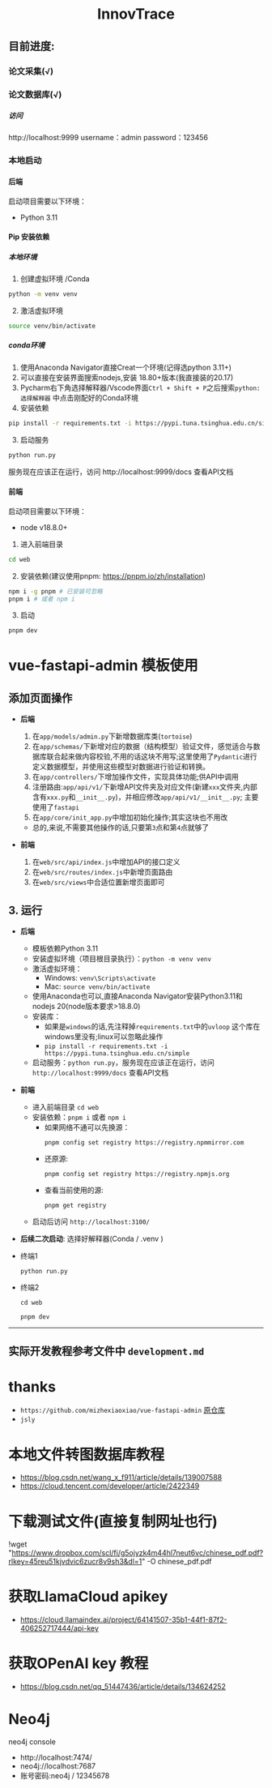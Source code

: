 <h1 align="center">InnovTrace</h1>

## 目前进度: 
 ### 论文采集(√)
 ### 论文数据库(√)
##### 访问

http://localhost:9999
username：admin
password：123456

### 本地启动
#### 后端
启动项目需要以下环境：
- Python 3.11

#### Pip 安装依赖
##### 本地环境
  1. 创建虚拟环境 /Conda
  ```sh
  python -m venv venv
  ```
  2. 激活虚拟环境
  ```sh
  source venv/bin/activate
  ```
##### conda环境
  1. 使用Anaconda Navigator直接Creat一个环境(记得选python 3.11+)
  2. 可以直接在安装界面搜索nodejs,安装 18.80+版本(我直接装的20.17)
  3. Pycharm右下角选择解释器/Vscode界面`Ctrl + Shift + P`之后搜索`python:选择解释器` 中点击刚配好的Conda环境
3. 安装依赖
```sh
pip install -r requirements.txt -i https://pypi.tuna.tsinghua.edu.cn/simple
```
3. 启动服务
```sh
python run.py
```

服务现在应该正在运行，访问 http://localhost:9999/docs 查看API文档

#### 前端
启动项目需要以下环境：
- node v18.8.0+

1. 进入前端目录
```sh
cd web
```

2. 安装依赖(建议使用pnpm: https://pnpm.io/zh/installation)
```sh
npm i -g pnpm # 已安装可忽略
pnpm i # 或者 npm i
```

3. 启动
```sh
pnpm dev
```
# vue-fastapi-admin 模板使用

## 添加页面操作
- **后端**
  1. 在`app/models/admin.py`下新增数据库类(`tortoise`)
  2. 在`app/schemas/`下新增对应的数据（结构模型）验证文件，感觉适合与数据库联合起来做内容校验,不用的话这块不用写;这里使用了`Pydantic`进行定义数据模型，并使用这些模型对数据进行验证和转换。
  3. 在`app/controllers/`下增加操作文件，实现具体功能;供API中调用
  4. 注册路由:`app/api/v1/`下新增API文件夹及对应文件(新建`xxx`文件夹,内部含有`xxx.py`和`__init__.py`)，并相应修改`app/api/v1/__init__.py`; 主要使用了`fastapi`
  5. 在`app/core/init_app.py`中增加初始化操作;其实这块也不用改
  - 总的,来说,不需要其他操作的话,只要第`3`点和第`4`点就够了

- **前端**
  1. 在`web/src/api/index.js`中增加API的接口定义
  2. 在`web/src/routes/index.js`中新增页面路由
  3. 在`web/src/views`中合适位置新增页面即可

## 3. 运行
- **后端**
  - 模板依赖Python 3.11
  - 安装虚拟环境（项目根目录执行）：`python -m venv venv`
  - 激活虚拟环境：
    - Windows: `venv\Scripts\activate`
    - Mac: `source venv/bin/activate`
  - 使用Anaconda也可以,直接Anaconda Navigator安装Python3.11和nodejs 20(node版本要求>18.8.0)
  - 安装库：
    - 如果是`windows`的话,先注释掉`requirements.txt`中的`uvloop`  这个库在windows里没有;linux可以忽略此操作
    - `pip install -r requirements.txt -i https://pypi.tuna.tsinghua.edu.cn/simple`
  - 启动服务：`python run.py`，服务现在应该正在运行，访问`http://localhost:9999/docs` 查看API文档

- **前端**
  - 进入前端目录 `cd web`
  - 安装依赖：`pnpm i` 或者 `npm i`
    - 如果网络不通可以先换源：
      ```
      pnpm config set registry https://registry.npmmirror.com
      ```
    - 还原源:
      ```
      pnpm config set registry https://registry.npmjs.org
      ```
    - 查看当前使用的源:
      ```
      pnpm get registry
      ```
  - 启动后访问 `http://localhost:3100/` 

- **后续二次启动**:
选择好解释器(Conda / .venv )
- 终端1
  ```
  python run.py
  ```
- 终端2
  ```
  cd web
  ```
  ```
  pnpm dev
  ```

---

## 实际开发教程参考文件中 `development.md`



# thanks
- `https://github.com/mizhexiaoxiao/vue-fastapi-admin` [原仓库](https://github.com/mizhexiaoxiao/vue-fastapi-admin)
- `jsly`

# 本地文件转图数据库教程

- https://blog.csdn.net/wang_x_f911/article/details/139007588
- https://cloud.tencent.com/developer/article/2422349
# 下载测试文件(直接复制网址也行)
!wget "https://www.dropbox.com/scl/fi/g5ojyzk4m44hl7neut6vc/chinese_pdf.pdf?rlkey=45reu51kjvdvic6zucr8v9sh3&dl=1" -O chinese_pdf.pdf
# 获取LlamaCloud apikey
- https://cloud.llamaindex.ai/project/64141507-35b1-44f1-87f2-406252717444/api-key
# 获取OPenAI key 教程
- https://blog.csdn.net/qq_51447436/article/details/134624252


# Neo4j
neo4j console
- http://localhost:7474/
- neo4j://localhost:7687
- 账号密码:neo4j   /  12345678